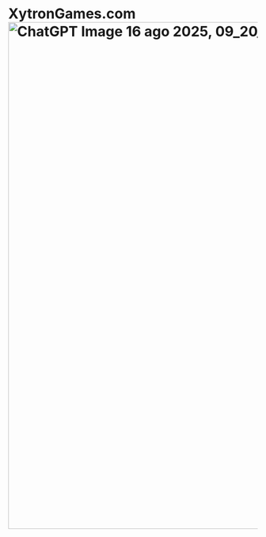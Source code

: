 # XytronGames.com<img width="1024" height="1024" alt="ChatGPT Image 16 ago 2025, 09_20_34 p m" src="https://github.com/user-attachments/assets/38dc2659-5941-43b9-9258-41feb7495589" />

